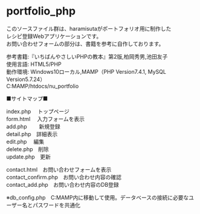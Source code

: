 # portfolio_php

このソースファイル群は、haramisutaがポートフォリオ用に制作した  
レシピ登録Webアプリケーションです。  
お問い合わせフォームの部分は、書籍を参考に自作しております。  

参考書籍:『いちばんやさしいPHPの教本』第2版,柏岡秀男,池田友子  
使用言語: HTML5/PHP  
動作環境: Windows10ローカル,MAMP（PHP Version7.4.1, MySQL Version5.7.24）  
C:MAMP/htdocs/nu_portfolio  

■サイトマップ■  

index.php 　トップページ  
form.html　 入力フォームを表示  
add.php 　　新規登録  
detail.php　詳細表示  
edit.php  　編集  
delete.php　削除  
update.php　更新  

contact.html　お問い合わせフォームを表示  
contact_confirm.php　お問い合わせ内容の確認  
contact_add.php　お問い合わせ内容のDB登録  

※db_config.php　C:MAMP内に移動して使用。データベースの接続に必要なユーザー名とパスワードを共通化  
